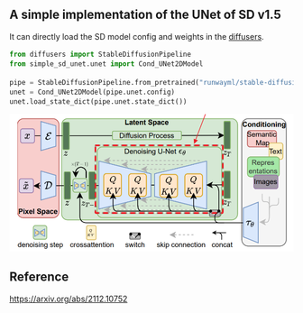 ## A simple implementation of the UNet of SD v1.5

It can directly load the SD model config and weights in the [diffusers](https://github.com/huggingface/diffusers).

```python
from diffusers import StableDiffusionPipeline
from simple_sd_unet.unet import Cond_UNet2DModel

pipe = StableDiffusionPipeline.from_pretrained("runwayml/stable-diffusion-v1-5")
unet = Cond_UNet2DModel(pipe.unet.config)
unet.load_state_dict(pipe.unet.state_dict())
```

![](figures/unet.png)

## Reference

https://arxiv.org/abs/2112.10752